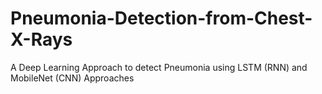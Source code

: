 # Pneumonia-Detection-from-Chest-X-Rays
A Deep Learning Approach to detect Pneumonia using LSTM (RNN) and MobileNet (CNN) Approaches



